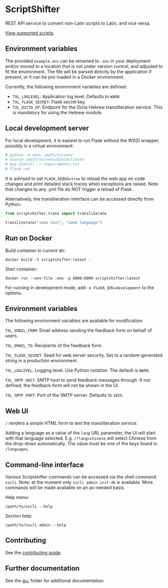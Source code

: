 # ScriptShifter

REST API service to convert non-Latin scripts to Latin, and vice versa.

[View supported scripts](/doc/supported_scripts.md).

## Environment variables

The provided `example.env` can be renamed to `.env` in your deployment and/or
moved to a location that is not under version control, and adjusted to fit the
environment. The file will be parsed directly by the application if present,
or it can be pre-loaded in a Docker environment.

Currently, the following environment variables are defined:

- `TXL_LOGLEVEL`: Application log level. Defaults to `WARN`.
- `TXL_FLASK_SECRET`: Flask secret key.
- `TXL_DICTA_EP`: Endpoint for the Dicta Hebrew transliteration service. This
  is mandatory for using the Hebrew module.

## Local development server

For local development, it is easiest to run Flask without the WSGI wrapper,
possibly in a virtual environment:

``` bash
# python -m venv /path/to/venv
# source /path/to/venv/bin/activate
# pip install -r requirements.txt
# flask run
```

It is advised to set `FLASK_DEBUG=true` to reload the web app on code changes
and print detailed stack traces when exceptions are raised. Note that changes
to any .yml file do NOT trigger a reload of Flask.

Alternatively, the transliteration interface can be accessed directly from
Python: 

``` python
from scriptshifter.trans import transliterate

transliterate("some text", "some language")
```

## Run on Docker

Build container in current dir:

```
docker build -t scriptshifter:latest .
```

Start container:

```
docker run --env-file .env -p 8000:8000 scriptshifter:latest
```

For running in development mode, add `-e FLASK_ENV=development` to the options.


## Environment variables

The following environment variables are available for modification:

`TXL_EMAIL_FROM`: Email address sending the feedback form on behalf of users.

`TXL_EMAIL_TO`: Recipients of the feedback form.

`TXL_FLASK_SECRET`: Seed for web server security. Set to a random-generated
string in a production environment.

`TXL_LOGLEVEL`: Logging level. Use Python notation. The default is `WARN`.

`TXL_SMTP_HOST`: SMTP host to send feedback messages through. If not defined,
the feedback form will not be shown in the UI.

`TXL_SMTP_PORT`: Port of the SMTP server. Defaults to `1025`.


## Web UI

`/` renders a simple HTML form to test the transliteration service.

Adding a language as a value of the `lang` URL parameter, the UI will start
with that language selected. E.g. `/?lang=chinese` will select Chinese from
the drop-down automatically. The value must be one of the keys found in
`/languages`.


## Command-line interface

Various Scriptshifter commands can be accessed via the shell command `sscli`.
Note: at the moment only `sscli admin init-db` is available. More commands
will be made avaliable on an as-needed basis.

Help menu:

```
/path/to/sscli --help
```

Section help:

```
/path/to/sscli admin --help
```


## Contributing

See the [contributing guide](./doc/contributing.md).

## Further documentation

See the [`doc`](./doc) folder for additional documentation.
